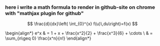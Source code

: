 ### here i write a math formula to render in github-site on chrome with "mathjax plugin for github"

$$ \frac{d}{dx}\left( \int_{0}^{x} f(u)\,du\right)=f(x) $$

\begin{align*}
e^x & = 1 + x + \frac{x^2}{2} + \frac{x^3}{6} + \cdots \\
    & = \sum_{n\geq 0} \frac{x^n}{n!}
\end{align*}

